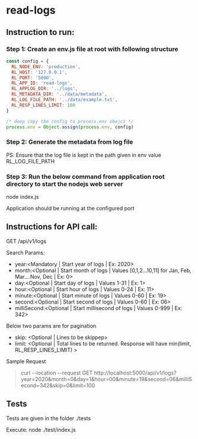 # read-logs

## Instruction to run:

### Step 1: Create an env.js file at root with following structure

```javascript
const config = {
  RL_NODE_ENV: 'production',
  RL_HOST: '127.0.0.1',
  RL_PORT: '5000',
  RL_APP_ID: 'read-logs',
  RL_APPLOG_DIR: '../logs',
  RL_METADATA_DIR: '../data/metadata',
  RL_LOG_FILE_PATH: '../data/example.txt',
  RL_RESP_LINES_LIMIT: 100
}

/* deep copy the config to process.env obejct */
process.env = Object.assign(process.env, config)
```

### Step 2: Generate the metadata from log file

PS: Ensure that the log file is kept in the path given in env value RL_LOG_FILE_PATH

### Step 3: Run the below command from application root directory to start the nodejs web server

node index.js

Application should be running at the configured port

## Instructions for API call:

GET /api/v1/logs

Search Params:

- year:<Mandatory | Start year of logs | Ex: 2020>
- month:<Optional | Start month of logs | Values [0,1,2...10,11] for Jan, Feb, Mar....Nov, Dec | Ex: 0>
- day:<Optional | Start day of logs | Values 1-31 | Ex: 1>
- hour:<Optional | Start hour of logs | Values 0-24 | Ex: 11>
- minute:<Optional | Start minute of logs | Values 0-60 | Ex: 19>
- second:<Optional | Start second of logs | Values 0-60 | Ex: 06>
- milliSecond:<Optional | Start millisecond of logs | Values 0-999 | Ex: 342>

Below two params are for pagination

- skip: <Optional | Lines to be skippep>
- limit: <Optional | Total lines to be returned. Response will have min(limit, RL_RESP_LINES_LIMIT) >

Sample Request

> curl --location --request GET http://localhost:5000/api/v1/logs?year=2020&month=0&day=1&hour=00&minute=19&second=06&milliSecond=342&skip=0&limit=100

## Tests
 
 Tests are given in the folder ./tests
 
 Execute: node ./test/index.js 
